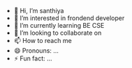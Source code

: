 - 👋 Hi, I’m santhiya
- 👀 I’m interested in frondend developer
- 🌱 I’m currently learning BE CSE
- 💞️ I’m looking to collaborate on 
- 📫 How to reach me 
- 😄 Pronouns: ...
- ⚡ Fun fact: ...

<!---
santhiyaraja22/santhiyaraja22 is a ✨ special ✨ repository because its `README.md` (this file) appears on your GitHub profile.
You can click the Preview link to take a look at your changes.
--->
